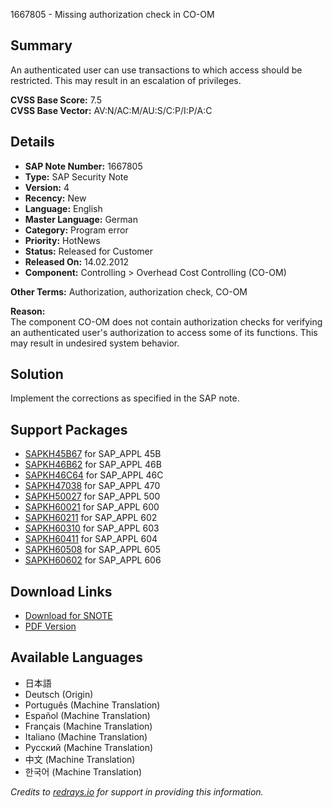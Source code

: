 1667805 - Missing authorization check in CO-OM

## Summary

An authenticated user can use transactions to which access should be restricted. This may result in an escalation of privileges.

**CVSS Base Score:** 7.5  
**CVSS Base Vector:** AV:N/AC:M/AU:S/C:P/I:P/A:C

## Details

- **SAP Note Number:** 1667805
- **Type:** SAP Security Note
- **Version:** 4
- **Recency:** New
- **Language:** English
- **Master Language:** German
- **Category:** Program error
- **Priority:** HotNews
- **Status:** Released for Customer
- **Released On:** 14.02.2012
- **Component:** Controlling > Overhead Cost Controlling (CO-OM)

**Other Terms:** Authorization, authorization check, CO-OM

**Reason:**  
The component CO-OM does not contain authorization checks for verifying an authenticated user's authorization to access some of its functions. This may result in undesired system behavior.

## Solution

Implement the corrections as specified in the SAP note.

## Support Packages

- [SAPKH45B67](https://me.sap.com/supportpackage/SAPKH45B67) for SAP_APPL 45B
- [SAPKH46B62](https://me.sap.com/supportpackage/SAPKH46B62) for SAP_APPL 46B
- [SAPKH46C64](https://me.sap.com/supportpackage/SAPKH46C64) for SAP_APPL 46C
- [SAPKH47038](https://me.sap.com/supportpackage/SAPKH47038) for SAP_APPL 470
- [SAPKH50027](https://me.sap.com/supportpackage/SAPKH50027) for SAP_APPL 500
- [SAPKH60021](https://me.sap.com/supportpackage/SAPKH60021) for SAP_APPL 600
- [SAPKH60211](https://me.sap.com/supportpackage/SAPKH60211) for SAP_APPL 602
- [SAPKH60310](https://me.sap.com/supportpackage/SAPKH60310) for SAP_APPL 603
- [SAPKH60411](https://me.sap.com/supportpackage/SAPKH60411) for SAP_APPL 604
- [SAPKH60508](https://me.sap.com/supportpackage/SAPKH60508) for SAP_APPL 605
- [SAPKH60602](https://me.sap.com/supportpackage/SAPKH60602) for SAP_APPL 606

## Download Links

- [Download for SNOTE](https://notesdownloads.sap.com/note/0040000009903032017)
- [PDF Version](https://userapps.support.sap.com/sap/support/sfm/notes/print/0001667805?language=en-US&token=45F0A9855345804AD84B7984EF9F95B5)

## Available Languages

- 日本語
- Deutsch (Origin)
- Português (Machine Translation)
- Español (Machine Translation)
- Français (Machine Translation)
- Italiano (Machine Translation)
- Русский (Machine Translation)
- 中文 (Machine Translation)
- 한국어 (Machine Translation)

*Credits to [redrays.io](https://redrays.io) for support in providing this information.*